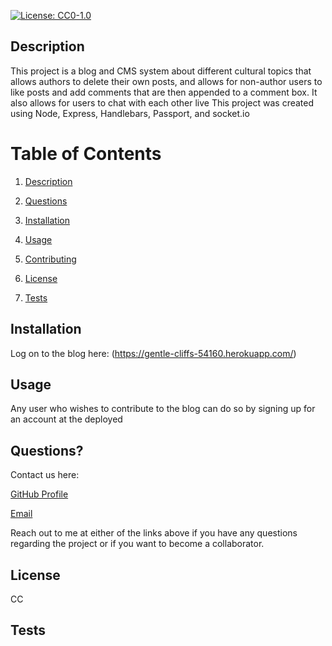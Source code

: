 [![License: CC0-1.0](https://img.shields.io/badge/License-CC0%201.0-lightgrey.svg)](http://creativecommons.org/publicdomain/zero/1.0/)

## Description

This project is a blog and CMS system about different cultural topics that allows authors to delete their own posts, and allows for non-author users to like posts and add comments that are then appended to a comment box. It also allows for users to chat with each other live  This project was created using Node, Express, Handlebars, Passport, and socket.io

# Table of Contents 

1. [Description](#Description)
 2. [Questions](#Questions?) 

 3. [Installation](#Installation) 

 4. [Usage](#Usage) 

 5. [Contributing](#Contributing) 

6. [License](#License) 

 7. [Tests](#Tests)

## Installation
Log on to the blog here: (https://gentle-cliffs-54160.herokuapp.com/)


## Usage
Any user who wishes to contribute to the blog can do so by signing up for an account at the deployed 



## Questions?


Contact us here:

[GitHub Profile](https://github.com/matthayden09/project_2)

[Email](mailto:mokulling@gmail.com)

 Reach out to me at either of the links above if you have any questions regarding the project or if you want to become a collaborator.

## License
CC

## Tests
